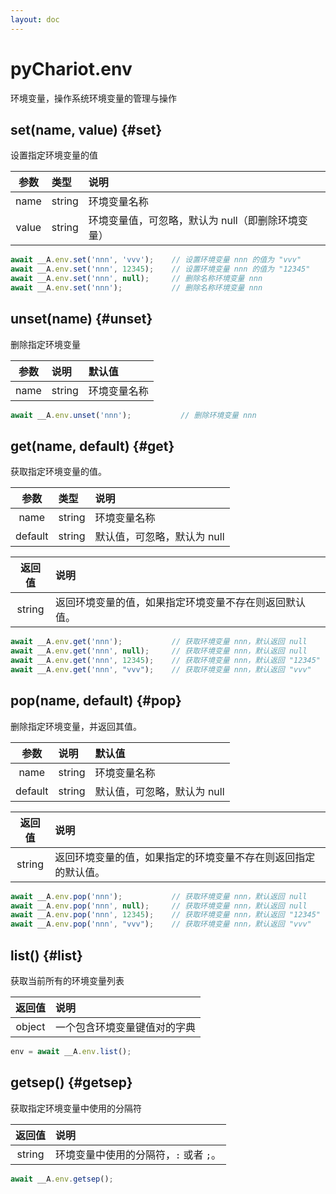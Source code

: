 ```yaml
---
layout: doc
---
```


# pyChariot.env
环境变量，操作系统环境变量的管理与操作

## set(name, value) <Badge type="tip" text="Since 25.3.5.1" /> {#set}

设置指定环境变量的值

|  参数  | 类型     | 说明                          |
|:-----:|:-------|:----------------------------|
| name  | string | 环境变量名称                      |
| value | string | 环境变量值，可忽略，默认为 null（即删除环境变量） |

```javascript
await __A.env.set('nnn', 'vvv');    // 设置环境变量 nnn 的值为 "vvv"
await __A.env.set('nnn', 12345);    // 设置环境变量 nnn 的值为 "12345"
await __A.env.set('nnn', null);     // 删除名称环境变量 nnn
await __A.env.set('nnn');           // 删除名称环境变量 nnn
```

## unset(name) <Badge type="tip" text="Since 25.3.5.1" /> {#unset}

删除指定环境变量

|   参数   | 说明     | 默认值              |
|:-------:|:-------|:-----------------|
|  name   | string | 环境变量名称           |

```javascript
await __A.env.unset('nnn');           // 删除环境变量 nnn
```

## get(name, default) <Badge type="tip" text="Since 25.3.5.1" /> {#get}

获取指定环境变量的值。

|   参数   | 类型     | 说明               |
|:-------:|:-------|:-----------------|
|  name   | string | 环境变量名称           |
| default | string | 默认值，可忽略，默认为 null |

|  返回值   | 说明                          |
|:------:|:----------------------------|
| string | 返回环境变量的值，如果指定环境变量不存在则返回默认值。 |

```javascript
await __A.env.get('nnn');           // 获取环境变量 nnn，默认返回 null
await __A.env.get('nnn', null);     // 获取环境变量 nnn，默认返回 null
await __A.env.get('nnn', 12345);    // 获取环境变量 nnn，默认返回 "12345"
await __A.env.get('nnn', "vvv");    // 获取环境变量 nnn，默认返回 "vvv"
```

## pop(name, default) <Badge type="tip" text="Since 25.3.5.1" /> {#pop}

删除指定环境变量，并返回其值。

|   参数   | 说明     | 默认值              |
|:-------:|:-------|:-----------------|
|  name   | string | 环境变量名称           |
| default | string | 默认值，可忽略，默认为 null |

|  返回值   | 说明                              |
|:------:|:--------------------------------|
| string | 返回环境变量的值，如果指定的环境变量不存在则返回指定的默认值。 |

```javascript
await __A.env.pop('nnn');           // 获取环境变量 nnn，默认返回 null
await __A.env.pop('nnn', null);     // 获取环境变量 nnn，默认返回 null
await __A.env.pop('nnn', 12345);    // 获取环境变量 nnn，默认返回 "12345"
await __A.env.pop('nnn', "vvv");    // 获取环境变量 nnn，默认返回 "vvv"
```

## list() <Badge type="tip" text="Since 25.3.5.1" /> {#list}

获取当前所有的环境变量列表

|  返回值   | 说明             |
|:------:|:---------------|
| object | 一个包含环境变量键值对的字典 |

```javascript
env = await __A.env.list();
```

## getsep() <Badge type="tip" text="Since 25.3.5.1" /> {#getsep}

获取指定环境变量中使用的分隔符

|  返回值   | 说明                      |
|:------:|:------------------------|
| string | 环境变量中使用的分隔符，`:` 或者 `;`。 |

```javascript
await __A.env.getsep();
```